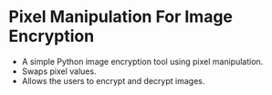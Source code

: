 # Pixel Manipulation For Image Encryption

- A simple Python image encryption tool using pixel manipulation.
- Swaps pixel values.
- Allows the users to encrypt and decrypt images.